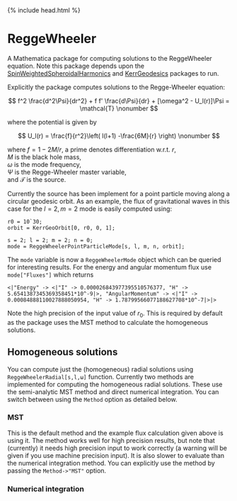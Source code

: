 {% include head.html %}

# ReggeWheeler

A Mathematica package for computing solutions to the ReggeWheeler equation. Note this package depends upon the [SpinWeightedSpheroidalHarmonics](https://bhptoolkit.org/SpinWeightedSpheroidalHarmonics/) and [KerrGeodesics](https://bhptoolkit.org/KerrGeodesics/) packages to run.

Explicitly the package computes solutions to the Regge-Wheeler equation:

$$ f^2 \frac{d^2\Psi}{dr^2} + f f' \frac{d\Psi}{dr} + [\omega^2 - U_l(r)]\Psi = \mathcal{T} \nonumber $$

where the potential is given by

$$ U_l(r) = \frac{f}{r^2}\left( l(l+1) -\frac{6M}{r} \right) \nonumber $$

where $f = 1-2M/r$, a prime denotes differentiation w.r.t. $r$,  
$M$ is the black hole mass,  
$\omega$ is the mode frequency,  
$\Psi$ is the Regge-Wheeler master variable,  
and $\mathcal{T}$ is the source.


Currently the source has been implement for a point particle moving along a circular geodesic orbit. As an example, the flux of gravitational waves in this case for the $l=2,m=2$ mode is easily computed using:

```
r0 = 10`30;
orbit = KerrGeoOrbit[0, r0, 0, 1];

s = 2; l = 2; m = 2; n = 0;
mode = ReggeWheelerPointParticleMode[s, l, m, n, orbit];
```
The `mode` variable is now a `ReggeWheelerMode` object which can be queried for interesting results. For the energy and angular momentum flux use `mode["Fluxes"]` which returns 
```
<|"Energy" -> <|"I" -> 0.000026843977395510576377, "H" -> 5.6541387345369358451*10^-9|>, "AngularMomentum" -> <|"I" -> 0.00084888110027888050954, "H" -> 1.78799566077188627708*10^-7|>|>
```

Note the high precision of the input value of $r_0$. This is required by default as the package uses the MST method to calculate the homogeneous solutions.

## Homogeneous solutions

You can compute just the (homogeneous) radial solutions using `ReggeWheelerRadial[s,l,ω]` function. Currently two methods are implemented for computing the homogeneous radial solutions. These use the semi-analytic MST method and direct numerical integration. You can switch between using the `Method` option as detailed below.


### MST

This is the default method and the example flux calculation given above is using it. The method works well for high precision results, but note that (currently) it needs high precision input to work correctly (a warning will be given if you use machine precision input). It is also slower to evaluate than the numerical integration method. You can explicitly use the method by passing the `Method->"MST"` option.

### Numerical integration


